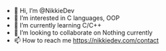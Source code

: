 - 👋 Hi, I’m @NikkieDev
- 👀 I’m interested in C languages, OOP
- 🌱 I’m currently learning C/C++
- 💞️ I’m looking to collaborate on Nothing currently
- 📫 How to reach me https://nikkiedev.com/contact
